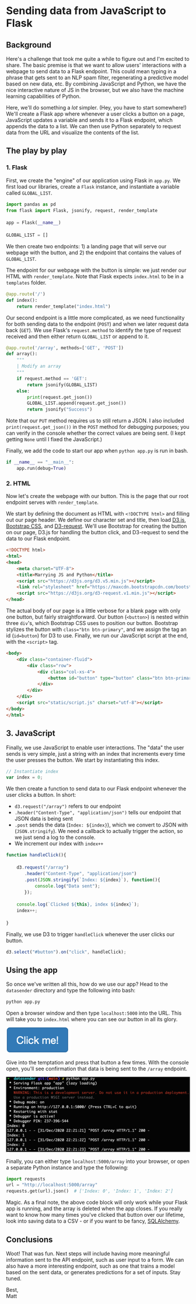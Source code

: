 # Sending data from JavaScript to Flask
## Background
Here's a challenge that took me quite a while to figure out and I'm excited to share. The basic premise is that we want to allow users' interactions with a webpage to send data to a Flask endpoint. This could mean typing in a phrase that gets sent to an NLP spam filter, regenerating a predictive model based on new data, etc. By combining JavaScript and Python, we have the nice interactive nature of JS in the browser, but we also have the machine learning capabilities of Python.

Here, we'll do something a *lot* simpler. (Hey, you have to start somewhere!) We'll create a Flask app where whenever a user clicks a button on a page, JavaScript updates a variable and sends it to a Flask endpoint, which appends the data to a list. We can then use Python separately to request data from the URL and visualize the contents of the list.

## The play by play
### 1. Flask
First, we create the "engine" of our application using Flask in `app.py`. We first load our libraries, create a `Flask` instance, and instantiate a variable called `GLOBAL_LIST`.

```python
import pandas as pd
from flask import Flask, jsonify, request, render_template

app = Flask(__name__)

GLOBAL_LIST = []
```

We then create two endpoints: 1) a landing page that will serve our webpage with the button, and 2) the endpoint that contains the values of `GLOBAL_LIST`.

The endpoint for our webpage with the button is simple: we just render our HTML with `render_template`. Note that Flask expects `index.html` to be in a `templates` folder.

```python
@app.route('/')
def index():
    return render_template("index.html")
```

Our second endpoint is a little more complicated, as we need functionality for both sending data to the endpoint (`POST`) and when we later request data back (`GET`). We use Flask's `request.method` to identify the type of request received and then either return `GLOBAL_LIST` or append to it.

```python
@app.route('/array', methods=['GET', 'POST'])
def array():
    """
    | Modify an array
    """
    if request.method == 'GET':
        return jsonify(GLOBAL_LIST)
    else:
        print(request.get_json())
        GLOBAL_LIST.append(request.get_json())
        return jsonify("Success")
```

Note that our `PUT` method requires us to still return a JSON. I also included `print(request.get_json())` in the `POST` method for debugging purposes; you can verify in the console whether the correct values are being sent. (I kept getting `None` until I fixed the JavaScript.)

Finally, we add the code to start our app when `python app.py` is run in bash.

```python
if __name__ == "__main__":
    app.run(debug=True)
```

### 2. HTML
Now let's create the webpage with our button. This is the page that our root endpoint serves with `render_template`.

We start by defining the document as HTML with `<!DOCTYPE html>` and filling out our page header. We define our character set and title, then load [D3.js](https://d3js.org/), [Bootstrap CSS](https://getbootstrap.com/docs/3.4/css/), and [D3-request](https://github.com/d3/d3-request). We'll use Bootstrap for creating the button on our page, D3.js for handling the button click, and D3-request to send the data to our Flask endpoint.

```html
<!DOCTYPE html>
<html>
<head>
    <meta charset="UTF-8">
    <title>Marrying JS and Python</title>
    <script src="https://d3js.org/d3.v5.min.js"></script>
    <link rel="stylesheet" href="https://maxcdn.bootstrapcdn.com/bootstrap/3.3.7/css/bootstrap.min.css">
    <script src="https://d3js.org/d3-request.v1.min.js"></script>
</head>
```

The actual body of our page is a little verbose for a blank page with only one button, but fairly straightforward. Our button (`<button>`) is nested within three `div`'s, which Bootstrap CSS uses to position our button. Bootstrap stylizes the button with `class="btn btn-primary"`, and we assign the tag an id (`id=button`) for D3 to use. Finally, we run our JavaScript script at the end, with the `<script>` tag.

```html
<body>
    <div class="container-fluid">
        <div class="row">
            <div class="col-xs-4">
                <button id="button" type="button" class="btn btn-primary">Click me!</button>
            </div>
        </div>
    </div>
    <script src="static/script.js" charset="utf-8"></script>
</body>
</html>
```

## 3. JavaScript
Finally, we use JavaScript to enable user interactions. The "data" the user sends is very simple, just a string with an index that increments every time the user presses the button. We start by instantiating this index.

```javascript
// Instantiate index
var index = 0;
```

We then create a function to send data to our Flask endpoint whenever the user clicks a button. In short:
* `d3.request("/array")` refers to our endpoint
* `.header("Content-Type", "application/json")` tells our endpoint that JSON data is being sent
* `.post` sends the data (`Index: ${index}`), which we convert to JSON with (`JSON.stringify`). We need a callback to actually trigger the action, so we just send a log to the console.
* We increment our index with `index++`

```javascript
function handleClick(){

    d3.request("/array")
       .header("Content-Type", "application/json")
       .post(JSON.stringify(`Index: ${index}`), function(){
           console.log("Data sent");
       });

    console.log(`Clicked ${this}, index ${index}`);
    index++;

}
```

Finally, we use D3 to trigger `handleClick` whenever the user clicks our button.

```javascript
d3.select("#button").on("click", handleClick);
```

## Using the app
So once we've written all this, how do we use our app? Head to the `datasender` directory and type the following into bash:

```bash
python app.py
```

Open a browser window and then type `localhost:5000` into the URL. This will take you to `index.html` where you can see our button in all its glory.

![](button.png)

Give into the temptation and press that button a few times. With the console open, you'll see confirmation that data is being sent to the `/array` endpoint.

![](console.png)

Finally, you can either type `localhost:5000/array` into your browser, or open a separate Python instance and type the following:

```python
import requests
url = "http://localhost:5000/array"
requests.get(url).json()  # ['Index: 0', 'Index: 1', 'Index: 2']
```

Magic. As a final note, the above code block will only work while your Flask app is running, and the array is deleted when the app closes. If you really want to know how many times you've clicked that button over our lifetime, look into saving data to a CSV - or if you want to be fancy, [SQLAlchemy](https://www.sqlalchemy.org/).

## Conclusions
Woot! That was fun. Next steps will include having more meaningful information sent to the API endpoint, such as user input to a form. We can also have a more interesting endpoint, such as one that trains a model based on the sent data, or generates predictions for a set of inputs. Stay tuned.

Best,<br>
Matt
